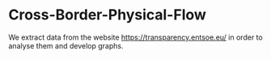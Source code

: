 # Cross-Border-Physical-Flow
We extract data from the website https://transparency.entsoe.eu/ in order to analyse them and develop graphs.
